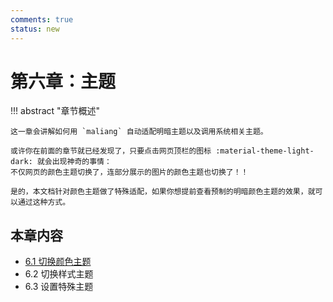 ```yaml
---
comments: true
status: new
---
```


# 第六章：主题

!!! abstract "章节概述"

    这一章会讲解如何用 `maliang` 自动适配明暗主题以及调用系统相关主题。

    或许你在前面的章节就已经发现了，只要点击网页顶栏的图标 :material-theme-light-dark: 就会出现神奇的事情：
    不仅网页的颜色主题切换了，连部分展示的图片的颜色主题也切换了！！

    是的，本文档针对颜色主题做了特殊适配，如果你想提前查看预制的明暗颜色主题的效果，就可以通过这种方式。

## 本章内容

* [6.1 切换颜色主题](1.md)
* 6.2 切换样式主题
* 6.3 设置特殊主题
